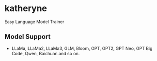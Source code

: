 # katheryne
Easy Language Model Trainer

## Model Support
* LLaMa, LLaMa2, LLaMa3, GLM, Bloom, OPT, GPT2, GPT Neo, GPT Big Code, Qwen, Baichuan and so on.